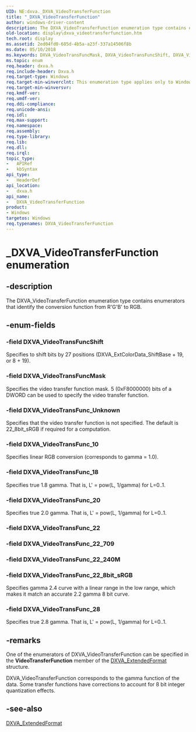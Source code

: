 ```yaml
---
UID: NE:dxva._DXVA_VideoTransferFunction
title: "_DXVA_VideoTransferFunction"
author: windows-driver-content
description: The DXVA_VideoTransferFunction enumeration type contains enumerators that identify the conversion function from R'G'B' to RGB.
old-location: display\dxva_videotransferfunction.htm
tech.root: display
ms.assetid: 2ed04fd0-685d-4b5a-a23f-337a14506f8b
ms.date: 05/10/2018
ms.keywords: DXVA_VideoTransFuncMask, DXVA_VideoTransFuncShift, DXVA_VideoTransFunc_10, DXVA_VideoTransFunc_18, DXVA_VideoTransFunc_20, DXVA_VideoTransFunc_22, DXVA_VideoTransFunc_22_240M, DXVA_VideoTransFunc_22_709, DXVA_VideoTransFunc_22_8bit_sRGB, DXVA_VideoTransFunc_28, DXVA_VideoTransFunc_Unknown, DXVA_VideoTransferFunction, DXVA_VideoTransferFunction enumeration [Display Devices], _DXVA_VideoTransferFunction, display.dxva_videotransferfunction, dxva/DXVA_VideoTransFuncMask, dxva/DXVA_VideoTransFuncShift, dxva/DXVA_VideoTransFunc_10, dxva/DXVA_VideoTransFunc_18, dxva/DXVA_VideoTransFunc_20, dxva/DXVA_VideoTransFunc_22, dxva/DXVA_VideoTransFunc_22_240M, dxva/DXVA_VideoTransFunc_22_709, dxva/DXVA_VideoTransFunc_22_8bit_sRGB, dxva/DXVA_VideoTransFunc_28, dxva/DXVA_VideoTransFunc_Unknown, dxva/DXVA_VideoTransferFunction, dxvaref_67be6e0a-79c6-4821-b3c3-899c2a2f9234.xml
ms.topic: enum
req.header: dxva.h
req.include-header: Dxva.h
req.target-type: Windows
req.target-min-winverclnt: This enumeration type applies only to Windows Server 2003 with SP1 and later, and Windows XP with SP2 and later.
req.target-min-winversvr: 
req.kmdf-ver: 
req.umdf-ver: 
req.ddi-compliance: 
req.unicode-ansi: 
req.idl: 
req.max-support: 
req.namespace: 
req.assembly: 
req.type-library: 
req.lib: 
req.dll: 
req.irql: 
topic_type:
-	APIRef
-	kbSyntax
api_type:
-	HeaderDef
api_location:
-	dxva.h
api_name:
-	DXVA_VideoTransferFunction
product:
- Windows
targetos: Windows
req.typenames: DXVA_VideoTransferFunction
---
```


# _DXVA_VideoTransferFunction enumeration


## -description


The DXVA_VideoTransferFunction enumeration type contains enumerators that identify the conversion function from R'G'B' to RGB.


## -enum-fields




### -field DXVA_VideoTransFuncShift

Specifies to shift bits by 27 positions (DXVA_ExtColorData_ShiftBase + 19, or 8 + 19).


### -field DXVA_VideoTransFuncMask

Specifies the video transfer function mask. 5 (0xF8000000) bits of a DWORD can be used to specify the video transfer function.


### -field DXVA_VideoTransFunc_Unknown

Specifies that the video transfer function is not specified. The default is 22_8bit_sRGB if required for a computation.


### -field DXVA_VideoTransFunc_10

Specifies linear RGB conversion (corresponds to gamma = 1.0).


### -field DXVA_VideoTransFunc_18

Specifies true 1.8 gamma. That is, L' = pow(L, 1/gamma) for L=0..1.


### -field DXVA_VideoTransFunc_20

Specifies true 2.0 gamma. That is, L' = pow(L, 1/gamma) for L=0..1.


### -field DXVA_VideoTransFunc_22


### -field DXVA_VideoTransFunc_22_709


### -field DXVA_VideoTransFunc_22_240M


### -field DXVA_VideoTransFunc_22_8bit_sRGB

Specifies gamma 2.4 curve with a linear range in the low range, which makes it match an accurate 2.2 gamma 8 bit curve. 


### -field DXVA_VideoTransFunc_28

Specifies true 2.8 gamma. That is, L' = pow(L, 1/gamma) for L=0..1.


## -remarks



One of the enumerators of DXVA_VideoTransferFunction can be specified in the <b>VideoTransferFunction</b> member of the <a href="https://msdn.microsoft.com/library/windows/hardware/ff563967">DXVA_ExtendedFormat</a> structure.

DXVA_VideoTransferFunction corresponds to the gamma function of the data. Some transfer functions have corrections to account for 8 bit integer quantization effects.




## -see-also




<a href="https://msdn.microsoft.com/library/windows/hardware/ff563967">DXVA_ExtendedFormat</a>
 

 

